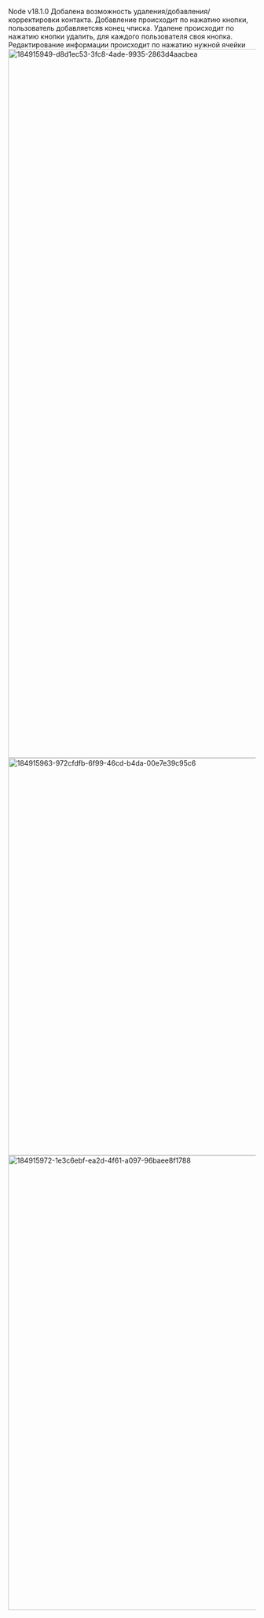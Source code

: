 Node v18.1.0 Добалена возможность удаления/добавления/корректировки контакта. Добавление происходит по нажатию кнопки, пользователь добавляетсяв конец чписка. Удалене происходит по нажатию кнопки удалить, для каждого пользователя своя кнопка. Редактирование информации происходит по нажатию нужной ячейки
<img width="1440" alt="184915949-d8d1ec53-3fc8-4ade-9935-2863d4aacbea" src="https://user-images.githubusercontent.com/96733163/185056742-6d8bc0c6-93cb-4918-a607-66bb824d8969.png">
<img width="807" alt="184915963-972cfdfb-6f99-46cd-b4da-00e7e39c95c6" src="https://user-images.githubusercontent.com/96733163/185056747-022fe4f1-c9a6-4376-8482-23f18d0ff9d8.png">
<img width="924" alt="184915972-1e3c6ebf-ea2d-4f61-a097-96baee8f1788" src="https://user-images.githubusercontent.com/96733163/185056752-f5b209b7-f7c7-48d3-8867-f3a254a6901b.png">
